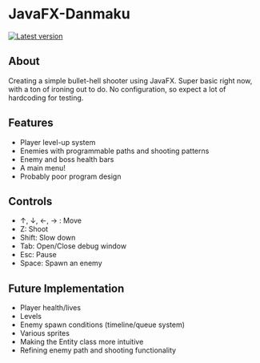 # JavaFX-Danmaku
<a href="#"><img src="https://img.shields.io/badge/Version-0.0.1-brightgreen.svg" alt="Latest version"></a>

## About
Creating a simple bullet-hell shooter using JavaFX. Super basic right now, with a ton of ironing out to do.
No configuration, so expect a lot of hardcoding for testing.

## Features
- Player level-up system
- Enemies with programmable paths and shooting patterns
- Enemy and boss health bars
- A main menu!
- Probably poor program design

## Controls
- ↑, ↓, ←, → : Move
- Z: Shoot
- Shift: Slow down
- Tab: Open/Close debug window
- Esc: Pause
- Space: Spawn an enemy

## Future Implementation
- Player health/lives
- Levels
- Enemy spawn conditions (timeline/queue system)
- Various sprites
- Making the Entity class more intuitive
- Refining enemy path and shooting functionality
